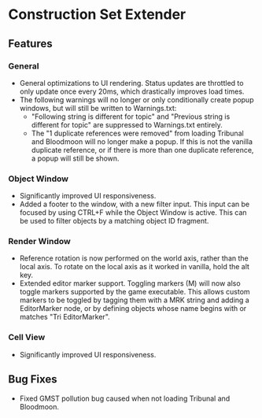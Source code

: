# Construction Set Extender

## Features

### General

* General optimizations to UI rendering. Status updates are throttled to only update once every 20ms, which drastically improves load times.
* The following warnings will no longer or only conditionally create popup windows, but will still be written to Warnings.txt:
	* "Following string is different for topic" and "Previous string is different for topic" are suppressed to Warnings.txt entirely.
	* The "1 duplicate references were removed" from loading Tribunal and Bloodmoon will no longer make a popup. If this is not the vanilla duplicate reference, or if there is more than one duplicate reference, a popup will still be shown.

### Object Window

* Significantly improved UI responsiveness.
* Added a footer to the window, with a new filter input. This input can be focused by using CTRL+F while the Object Window is active. This can be used to filter objects by a matching object ID fragment.

### Render Window

* Reference rotation is now performed on the world axis, rather than the local axis. To rotate on the local axis as it worked in vanilla, hold the alt key.
* Extended editor marker support. Toggling markers (M) will now also toggle markers supported by the game executable. This allows custom markers to be toggled by tagging them with a MRK string and adding a EditorMarker node, or by defining objects whose name begins with or matches "Tri EditorMarker".

### Cell View

* Significantly improved UI responsiveness.


## Bug Fixes

* Fixed GMST pollution bug caused when not loading Tribunal and Bloodmoon.
